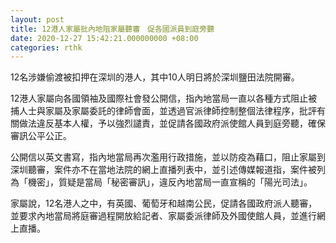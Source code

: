 ```yaml
---
layout: post
title: 12港人家屬批內地阻家屬聽審　促各國派員到庭旁聽
date: 2020-12-27 15:42:21.000000000 +08:00
categories: rthk
---
```


12名涉嫌偷渡被扣押在深圳的港人，其中10人明日將於深圳鹽田法院開審。

12港人家屬向各國領袖及國際社會發公開信，指內地當局一直以各種方式阻止被捕人士與家屬及家屬委託的律師會面，並透過官派律師控制整個法律程序，批評有關做法違反基本人權，予以強烈譴責，並促請各國政府派使館人員到庭旁聽，確保審訊公平公正。

公開信以英文書寫，指內地當局再次濫用行政措施，並以防疫為藉口，阻止家屬到深圳聽審，案件亦不在當地法院的網上直播列表中，並引述傳媒報道指，案件被列為「機密」，質疑是當局「秘密審訊」，違反內地當局一直宣稱的「陽光司法」。

家屬說，12名港人之中，有英國、葡萄牙和越南公民，促請各國政府派人聽審，並要求內地當局將庭審過程開放給記者、家屬委派律師及外國使館人員，並進行網上直播。
